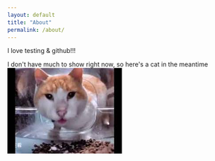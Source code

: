 ```yaml
---
layout: default
title: "About"
permalink: /about/
---
```


I love testing & github!!!

I don't have much to show right now, so here's a cat in the meantime
![Funny Cat](funnycat.png)

